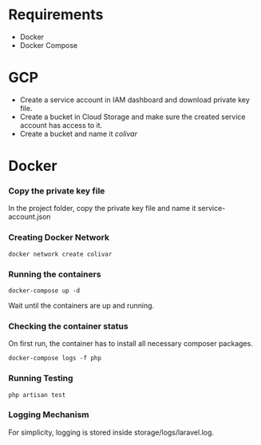 # Requirements
- Docker
- Docker Compose

# GCP
- Create a service account in IAM dashboard and download private key file.
- Create a bucket in Cloud Storage and make sure the created service account has access to it.
- Create a bucket and name it *colivar*

# Docker

### Copy the private key file
In the project folder, copy the private key file and name it service-account.json
### Creating Docker Network
``docker network create colivar``
### Running the containers
``docker-compose up -d``

Wait until the containers are up and running.

### Checking the container status

On first run, the container has to install all necessary composer packages. 

``docker-compose logs -f php``

### Running Testing
``php artisan test``

### Logging Mechanism
For simplicity, logging is stored inside storage/logs/laravel.log.

